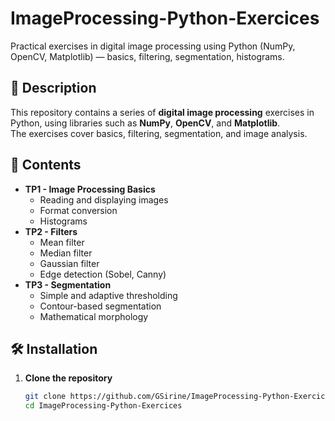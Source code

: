 # ImageProcessing-Python-Exercices
Practical exercises in digital image processing using Python (NumPy, OpenCV, Matplotlib) — basics, filtering, segmentation, histograms.
## 📌 Description
This repository contains a series of **digital image processing** exercises in Python, using libraries such as **NumPy**, **OpenCV**, and **Matplotlib**.  
The exercises cover basics, filtering, segmentation, and image analysis.

## 📂 Contents
- **TP1 - Image Processing Basics**
  - Reading and displaying images
  - Format conversion
  - Histograms
- **TP2 - Filters**
  - Mean filter
  - Median filter
  - Gaussian filter
  - Edge detection (Sobel, Canny)
- **TP3 - Segmentation**
  - Simple and adaptive thresholding
  - Contour-based segmentation
  - Mathematical morphology

## 🛠️ Installation
1. **Clone the repository**
   ```bash
   git clone https://github.com/GSirine/ImageProcessing-Python-Exercices.git
   cd ImageProcessing-Python-Exercices
